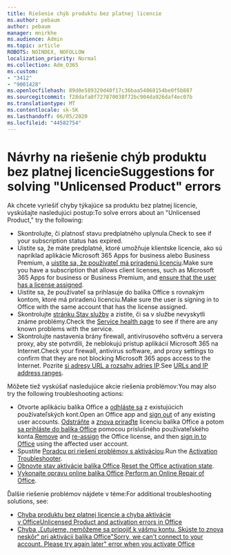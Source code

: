 ```yaml
---
title: Riešenie chýb produktu bez platnej licencie
ms.author: pebaum
author: pebaum
manager: mnirkhe
ms.audience: Admin
ms.topic: article
ROBOTS: NOINDEX, NOFOLLOW
localization_priority: Normal
ms.collection: Adm_O365
ms.custom:
- "3412"
- "9001428"
ms.openlocfilehash: 89d0e589329d40f17c36baa54868154be0f5b887
ms.sourcegitcommit: f28dafa0f727870038f72bc904da926daf4ec07b
ms.translationtype: MT
ms.contentlocale: sk-SK
ms.lasthandoff: 06/05/2020
ms.locfileid: "44582754"
---
```

# <a name="suggestions-for-solving-unlicensed-product-errors"></a><span data-ttu-id="4eb4b-102">Návrhy na riešenie chýb produktu bez platnej licencie</span><span class="sxs-lookup"><span data-stu-id="4eb4b-102">Suggestions for solving "Unlicensed Product" errors</span></span>

<span data-ttu-id="4eb4b-103">Ak chcete vyriešiť chyby týkajúce sa produktu bez platnej licencie, vyskúšajte nasledujúci postup:</span><span class="sxs-lookup"><span data-stu-id="4eb4b-103">To solve errors about an "Unlicensed Product," try the following:</span></span>

- <span data-ttu-id="4eb4b-104">Skontrolujte, či platnosť stavu predplatného uplynula.</span><span class="sxs-lookup"><span data-stu-id="4eb4b-104">Check to see if your subscription status has expired.</span></span>
- <span data-ttu-id="4eb4b-105">Uistite sa, že máte predplatné, ktoré umožňuje klientske licencie, ako sú napríklad aplikácie Microsoft 365 Apps for business alebo Business Premium, a [uistite sa, že používateľ má priradenú licenciu](https://docs.microsoft.com/microsoft-365/admin/add-users/add-users).</span><span class="sxs-lookup"><span data-stu-id="4eb4b-105">Make sure you have a subscription that allows client licenses, such as Microsoft 365 Apps for business or Business Premium, and [ensure that the user has a license assigned](https://docs.microsoft.com/microsoft-365/admin/add-users/add-users).</span></span> 
- <span data-ttu-id="4eb4b-106">Uistite sa, že používateľ sa prihlasuje do balíka Office s rovnakým kontom, ktoré má priradenú licenciu.</span><span class="sxs-lookup"><span data-stu-id="4eb4b-106">Make sure the user is signing in to Office with the same account that has the license assigned.</span></span>
- <span data-ttu-id="4eb4b-107">Skontrolujte [stránku Stav služby](https://docs.microsoft.com/office365/enterprise/view-service-health) a zistite, či sa v službe nevyskytli známe problémy.</span><span class="sxs-lookup"><span data-stu-id="4eb4b-107">Check the [Service health page](https://docs.microsoft.com/office365/enterprise/view-service-health) to see if there are any known problems with the service.</span></span>
- <span data-ttu-id="4eb4b-108">Skontrolujte nastavenia brány firewall, antivírusového softvéru a servera proxy, aby ste potvrdili, že neblokujú prístup aplikácií Microsoft 365 na Internet.</span><span class="sxs-lookup"><span data-stu-id="4eb4b-108">Check your firewall, antivirus software, and proxy settings to confirm that they are not blocking Microsoft 365 apps access to the Internet.</span></span> <span data-ttu-id="4eb4b-109">Pozrite [si adresy URL a rozsahy adries IP](https://docs.microsoft.com/office365/enterprise/urls-and-ip-address-ranges).</span><span class="sxs-lookup"><span data-stu-id="4eb4b-109">See [URLs and IP address ranges](https://docs.microsoft.com/office365/enterprise/urls-and-ip-address-ranges).</span></span>

<span data-ttu-id="4eb4b-110">Môžete tiež vyskúšať nasledujúce akcie riešenia problémov:</span><span class="sxs-lookup"><span data-stu-id="4eb4b-110">You may also try the following troubleshooting actions:</span></span> 

- <span data-ttu-id="4eb4b-111">Otvorte aplikáciu balíka Office a [odhláste sa](https://support.office.com/article/5a20dc11-47e9-4b6f-945d-478cb6d92071) z existujúcich používateľských kont.</span><span class="sxs-lookup"><span data-stu-id="4eb4b-111">Open an Office app and [sign out](https://support.office.com/article/5a20dc11-47e9-4b6f-945d-478cb6d92071) of any existing user accounts.</span></span> <span data-ttu-id="4eb4b-112">[Odstráňte](https://docs.microsoft.com/microsoft-365/admin/manage/remove-licenses-from-users) a [znova priraďte](https://docs.microsoft.com/microsoft-365/admin/manage/assign-licenses-to-users) licenciu balíka Office a potom [sa prihláste do balíka Office](https://support.office.com/article/628ea040-f265-49de-b986-be09c3ebf8a9) pomocou príslušného používateľského konta.</span><span class="sxs-lookup"><span data-stu-id="4eb4b-112">[Remove](https://docs.microsoft.com/microsoft-365/admin/manage/remove-licenses-from-users) and [re-assign](https://docs.microsoft.com/microsoft-365/admin/manage/assign-licenses-to-users) the Office license, and then [sign in to Office](https://support.office.com/article/628ea040-f265-49de-b986-be09c3ebf8a9) using the affected user account.</span></span>
- <span data-ttu-id="4eb4b-113">Spustite [Poradcu pri riešení problémov s aktiváciou](https://aka.ms/SARA-OfficeActivation-Alchemy).</span><span class="sxs-lookup"><span data-stu-id="4eb4b-113">Run the [Activation Troubleshooter](https://aka.ms/SARA-OfficeActivation-Alchemy).</span></span>
- <span data-ttu-id="4eb4b-114">[Obnovte stav aktivácie balíka Office](https://docs.microsoft.com/office365/troubleshoot/activation/reset-office-365-proplus-activation-state).</span><span class="sxs-lookup"><span data-stu-id="4eb4b-114">[Reset the Office activation state](https://docs.microsoft.com/office365/troubleshoot/activation/reset-office-365-proplus-activation-state).</span></span> 
- <span data-ttu-id="4eb4b-115">[Vykonajte opravu online balíka Office](https://support.office.com/Article/7821d4b6-7c1d-4205-aa0e-a6b40c5bb88b).</span><span class="sxs-lookup"><span data-stu-id="4eb4b-115">[Perform an Online Repair of Office](https://support.office.com/Article/7821d4b6-7c1d-4205-aa0e-a6b40c5bb88b).</span></span>

<span data-ttu-id="4eb4b-116">Ďalšie riešenie problémov nájdete v téme:</span><span class="sxs-lookup"><span data-stu-id="4eb4b-116">For additional troubleshooting solutions, see:</span></span> 

- [<span data-ttu-id="4eb4b-117">Chyba produktu bez platnej licencie a chyba aktivácie v Office</span><span class="sxs-lookup"><span data-stu-id="4eb4b-117">Unlicensed Product and activation errors in Office</span></span>](https://support.office.com/Article/0d23d3c0-c19c-4b2f-9845-5344fedc4380)
- [<span data-ttu-id="4eb4b-118">Chyba „Ľutujeme, nemôžeme sa pripojiť k vášmu kontu. Skúste to znova neskôr“ pri aktivácii balíka Office</span><span class="sxs-lookup"><span data-stu-id="4eb4b-118">"Sorry, we can't connect to your account. Please try again later" error when you activate Office</span></span>](https://docs.microsoft.com/office/troubleshoot/activation-installation/issue-when-activate-office-from-office-365)